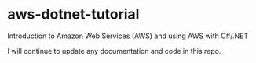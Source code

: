 # aws-dotnet-tutorial
Introduction to Amazon Web Services (AWS) and using AWS with C#/.NET

I will continue to update any documentation and code in this repo.

